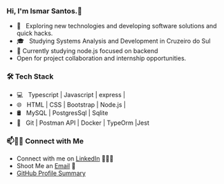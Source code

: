 ### Hi, I'm Ismar Santos.👋

<!--
**ismarads/ismarads** is a ✨ _special_ ✨ repository because its `README.md` (this file) appears on your GitHub profile.
-->


- 🤔 &nbsp; Exploring new technologies and developing software solutions and quick hacks.
- 🎓 &nbsp; Studying Systems Analysis and Development in Cruzeiro do Sul
- 🌱 Currently studying node.js focused on backend
- Open for project collaboration and internship opportunities. 

<h3>🛠 Tech Stack</h3>

- 💻 &nbsp; Typescript | Javascript | express |
- 🌐 &nbsp; HTML | CSS | Bootstrap | Node.js | 
- 🛢 &nbsp; MySQL | PostgresSql | Sqlite
- 🔧 &nbsp; Git | Postman API | Docker | TypeOrm |Jest

### 📫🤝🏻 Connect with Me

 - Connect with me on [LinkedIn](https://www.linkedin.com/in/ismar-santos-ads/) 👨🏻‍💻
 - Shoot Me an [Email](mailto:ismarpp.santos@gmail.com) 💌
 - [GitHub Profile Summary](https://profile-summary-for-github.com/user/ismarads)





